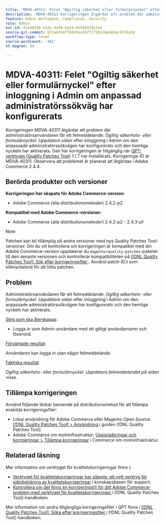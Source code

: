 ```yaml
---
title: 'MDVA-40311: Felet "Ogiltig säkerhet eller formulärnyckel" efter inloggning i Admin om anpassad administratörssökväg har konfigurerats'
description: 'MDVA-40311-korrigeringen åtgärdar ett problem där administratörsanvändaren får ett felmeddelande: *Ogiltig säkerhets- eller formulärnyckel. Uppdatera sidan* efter inloggning i administratören om den anpassade administratörssökvägen är konfigurerad och den hemliga nyckeln är aktiverad. Den här korrigeringen är tillgänglig när [QPT-verktyget (Quality Patches Tool)](https://experienceleague.adobe.com/en/docs/commerce-operations/tools/quality-patches-tool/quality-patches-tool-to-self-serve-quality-patches) 1.1.7 är installerat. Korrigerings-ID är MDVA-40311. Observera att problemet är planerat att åtgärdas i Adobe Commerce 2.4.4.'
feature: Admin Workspace, Compliance, Security
role: Admin
exl-id: dce4914b-e32e-4af0-be24-e55680191fa3
source-git-commit: 011a6f46f76029eaf67f172b576e58dac9710a3d
workflow-type: tm+mt
source-wordcount: '461'
ht-degree: 0%

---
```


# MDVA-40311: Felet &quot;Ogiltig säkerhet eller formulärnyckel&quot; efter inloggning i Admin om anpassad administratörssökväg har konfigurerats

Korrigeringen MDVA-40311 åtgärdar ett problem där administratörsanvändaren får ett felmeddelande: *Ogiltig säkerhets- eller formulärnyckel. Uppdatera sidan* efter inloggning i Admin om den anpassade administratörssökvägen har konfigurerats och den hemliga nyckeln har aktiverats. Den här korrigeringen är tillgänglig när [QPT-verktyget (Quality Patches Tool)](https://experienceleague.adobe.com/en/docs/commerce-operations/tools/quality-patches-tool/quality-patches-tool-to-self-serve-quality-patches) 1.1.7 har installerats. Korrigerings-ID är MDVA-40311. Observera att problemet är planerat att åtgärdas i Adobe Commerce 2.4.4.

## Berörda produkter och versioner

**Korrigeringen har skapats för Adobe Commerce-version:**

* Adobe Commerce (alla distributionsmetoder) 2.4.2-p2

**Kompatibel med Adobe Commerce-versioner:**

* Adobe Commerce (alla distributionsmetoder) 2.4.2-p2 - 2.4.3-p1

>[!NOTE]
>
>Patchen kan bli tillämplig på andra versioner med nya Quality Patches Tool-versioner. Om du vill kontrollera om korrigeringen är kompatibel med din Adobe Commerce-version uppdaterar du `magento/quality-patches`-paketet till den senaste versionen och kontrollerar kompatibiliteten på [[!DNL Quality Patches Tool]: Sök efter korrigeringsfiler ](https://experienceleague.adobe.com/en/docs/commerce-operations/tools/quality-patches-tool/quality-patches-tool-to-self-serve-quality-patches). Använd patch-ID:t som söknyckelord för att hitta patchen.

## Problem

Administratörsanvändaren får ett felmeddelande: *Ogiltig säkerhets- eller formulärnyckel. Uppdatera sidan* efter inloggning i Admin om den anpassade administratörssökvägen har konfigurerats och den hemliga nyckeln har aktiverats.

<u>Steg som ska återskapas</u>:

* Logga in som Admin-användare med ett giltigt användarnamn och lösenord.

<u>Förväntade resultat</u>:

Användaren kan logga in utan något felmeddelande.

<u>Faktiska resultat</u>:

*Ogiltig säkerhets- eller formulärnyckel. Uppdatera felmeddelandet på sidan* visas.

## Tillämpa korrigeringen

Använd följande länkar beroende på distributionsmetod för att tillämpa enskilda korrigeringsfiler:

* Lokal användning för Adobe Commerce eller Magento Open Source: [[!DNL Quality Patches Tool] > Användning ](/help/tools/quality-patches-tool/usage.md) i guiden [!DNL Quality Patches Tool].
* Adobe Commerce om molninfrastruktur: [Uppgraderingar och korrigeringar > Tillämpa korrigeringar](https://experienceleague.adobe.com/docs/commerce-cloud-service/user-guide/develop/upgrade/apply-patches.html) i Commerce om molninfrastruktur.

## Relaterad läsning

Mer information om verktyget för kvalitetskorrigeringar finns i:

* [Verktyget för kvalitetskorrigeringar har släppts: ett nytt verktyg för självbetjäning av kvalitetskorrigeringar](https://experienceleague.adobe.com/en/docs/commerce-operations/tools/quality-patches-tool/quality-patches-tool-to-self-serve-quality-patches) i kunskapsbasen för support.
* [Kontrollera om det finns en korrigeringsfil för ditt Adobe Commerce-problem med verktyget för kvalitetskorrigeringar ](/help/tools/quality-patches-tool/patches-available-in-qpt/check-patch-for-magento-issue-with-magento-quality-patches.md) i [!DNL Quality Patches Tool]-handboken.

Mer information om andra tillgängliga korrigeringsfiler i QPT finns i [[!DNL Quality Patches Tool]: Söka efter korrigeringsfiler ](https://experienceleague.adobe.com/tools/commerce-quality-patches/index.html) i [!DNL Quality Patches Tool]-handboken.
